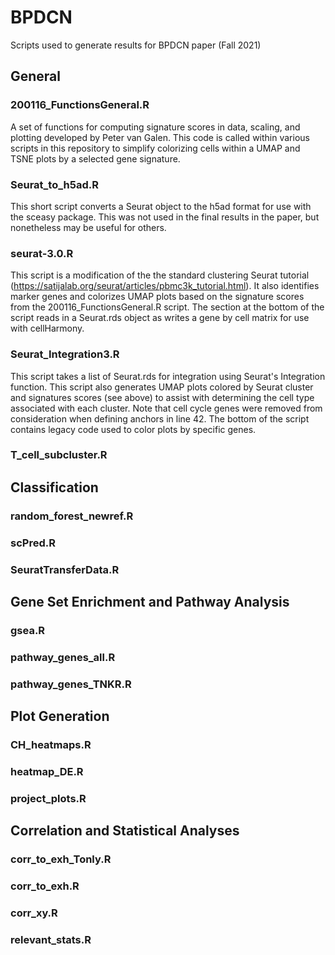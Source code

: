# BPDCN
Scripts used to generate results for BPDCN paper (Fall 2021)

## General

### 200116_FunctionsGeneral.R
A set of functions for computing signature scores in data, scaling, and plotting developed by Peter van Galen. This code is called within various scripts in this repository to simplify colorizing cells within a UMAP and TSNE plots by a selected gene signature.

### Seurat_to_h5ad.R
This short script converts a Seurat object to the h5ad format for use with the sceasy package. This was not used in the final results in the paper, but nonetheless may be useful for others.

### seurat-3.0.R
This script is a modification of the the standard clustering Seurat tutorial (https://satijalab.org/seurat/articles/pbmc3k_tutorial.html). It also identifies marker genes and colorizes UMAP plots based on the signature scores from the 200116_FunctionsGeneral.R script. The section at the bottom of the script reads in a Seurat.rds object as writes a gene by cell matrix for use with cellHarmony.

### Seurat_Integration3.R
This script takes a list of Seurat.rds for integration using Seurat's Integration function. This script also generates UMAP plots colored by Seurat cluster and signatures scores (see above) to assist with determining the cell type associated with each cluster. Note that cell cycle genes were removed from consideration when defining anchors in line 42. The bottom of the script contains legacy code used to color plots by specific genes.

### T_cell_subcluster.R


## Classification

### random_forest_newref.R

### scPred.R

### SeuratTransferData.R



## Gene Set Enrichment and Pathway Analysis

### gsea.R

### pathway_genes_all.R

### pathway_genes_TNKR.R



## Plot Generation

### CH_heatmaps.R

### heatmap_DE.R

### project_plots.R



## Correlation and Statistical Analyses

### corr_to_exh_Tonly.R

### corr_to_exh.R

### corr_xy.R

### relevant_stats.R


